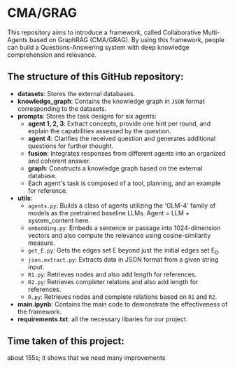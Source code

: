 # CMA/GRAG

This repository aims to introduce a framework, called Collaborative Multi-Agents based on GraphRAG (CMA/GRAG). By using this framework, people can build a Questions-Answering system with deep knowledge comprehension and relevance.

## The structure of this GitHub repository:

- **datasets**: Stores the external databases.
- **knowledge_graph**: Contains the knowledge graph in `JSON` format corresponding to the datasets.
- **prompts**: Stores the task designs for six agents:
  - **agent 1, 2, 3**: Extract concepts, provide one hint per round, and explain the capabilities assessed by the question.
  - **agent 4**: Clarifies the received question and generates additional questions for further thought.
  - **fusion**: Integrates responses from different agents into an organized and coherent answer.
  - **graph**: Constructs a knowledge graph based on the external database.
  - Each agent's task is composed of a tool, planning, and an example for reference.
- **utils**: 
  - `agents.py`: Builds a class of agents utilizing the 'GLM-4' family of models as the pretrained baseline LLMs. Agent = LLM + system_content here.
  - `embedding.py`: Embeds a sentence or passage into 1024-dimension vectors and also compute the relevance using cosine-similarity measure.
  - `get_E.py`: Gets the edges set $\mathsf{E}$ beyond just the initial edges set $\mathsf{E}_0$.
  - `json.extract.py`: Extracts data in JSON format from a given string input.
  - `R1.py`: Retrieves nodes and also add length for references.
  - `R2.py`: Retrieves completer relatons and also add length for references.
  - `R.py`: Retrieves nodes and complete relations based on `R1` and `R2`.
- **main.ipynb**: Contains the main code to demonstrate the effectiveness of the framework.
- **requirements.txt**: all the necessary libaries for our project.

## Time taken of this project:
about 155s; it shows that we need many improvements
